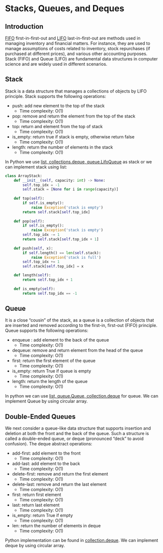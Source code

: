 # Stacks, Queues, and Deques

## Introduction
[FIFO](https://en.wikipedia.org/wiki/FIFO_and_LIFO_accounting) first-in-first-out and [LIFO](https://en.wikipedia.org/wiki/FIFO_and_LIFO_accounting) last-in-first-out are methods used in managing inventory and financial matters. For instance, they are used to manage assumptions of costs related to inventory, stock repurchases (if purchased at different prices), and various other accounting purposes. Stack (FIFO) and Queue (LIFO) are fundamental data structures in computer science and are widely used in different scenarios.

## Stack
Stack is a data structure that manages a collections of objects by LIFO principle. Stack supports the following operations:
- push: add new element to the top of the stack
    - Time complexity: O(1)
- pop: remove and return the element from the top of the stack
    - Time complexity: O(1)
- top: return and element from the top of stack
    - Time complexity: O(1)
- is_empty: return true if stack is empty, otherwise return false
    - Time complexity: O(1)
- length: return the number of elements in the stack
    - Time complexity: O(1)  
  
In Python we use [list, collections.deque, queue.LifoQueue](https://realpython.com/how-to-implement-python-stack/) as stack or we can implement stack using list:

```python
class ArrayStack:
    def __init__(self, capacity: int) -> None:
        self.top_idx = -1
        self.stack = [None for i in range(capacity)]
        
    def top(self):
        if self.is_empty():
            raise Exception('stack is empty')
        return self.stack[self.top_idx]
    
    def pop(self):
        if self.is_empty():
            raise Exception('stack is empty')   
        self.top_idx -= 1
        return self.stack[self.top_idx + 1]
    
    def push(self, x):
        if self.length() == len(self.stack):
            raise Exception('stack is full')
        self.top_idx += 1
        self.stack[self.top_idx] = x

    def length(self):
        return self.top_idx + 1
    
    def is_empty(self):
        return self.top_idx == -1
```

## Queue
It is a close “cousin” of the stack, as a queue is a collection of objects that are inserted and removed according to the first-in, first-out (FIFO) principle. Queue supports the following operations:
- enqueue : add element to the back of the queue
    - Time complexity: O(1)
- dequeue: remove and return element from the head of the queue
    - Time complexity: O(1)
- first: return the first element of the queue
    - Time complexity: O(1)
- is_empty: return True if queue is empty
    - Time complexity: O(1)
- length: return the length of the queue
    - Time complexity: O(1)  
  
In python we can use [list, queue.Queue, collection.deque](https://docs.python.org/3/library/queue.html) for queue. We can implement Queue by using circular array.

## Double-Ended Queues
We next consider a queue-like data structure that supports insertion and deletion at both the front and the back of the queue. Such a structure is called a double-ended queue, or deque (pronounced “deck” to avoid confusion). The deque abstract operations:
- add-first: add element to the front
    - Time complexity: O(1)
- add-last: add element to the back
    - Time complexity: O(1)  
- delete-first: remove and return the first element
    - Time complexity: O(1)  
- delete-last: remove and return the last element
    - Time complexity: O(1)  
- first: return first element
    - Time complexity: O(1)  
- last: return last element
    - Time complexity: O(1)  
- is_empty: return True if empty
    - Time complexity: O(1)  
- len: return the number of elements in deque
    - Time complexity: O(1) 

Python implementation can be found in [collection.deque](https://docs.python.org/3/library/collections.html#collections.deque). We can implement deque by using circular array.








